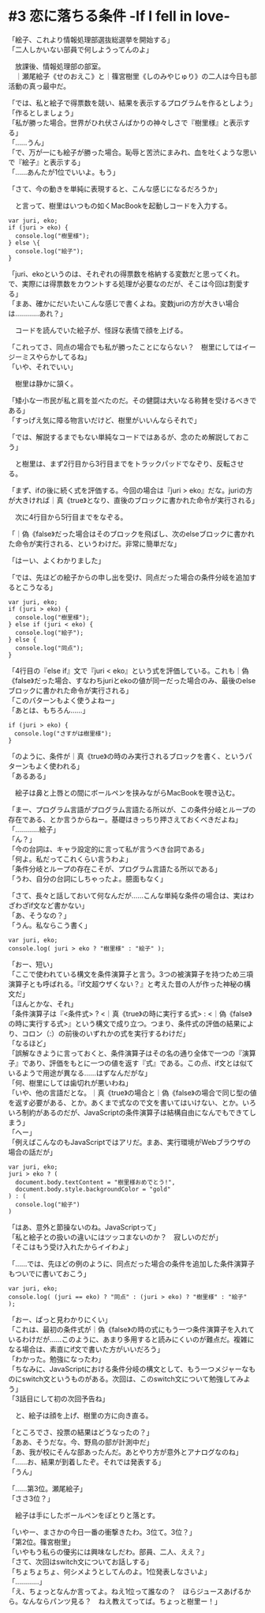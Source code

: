 # #3 恋に落ちる条件 -If I fell in love-

「絵子、これより情報処理部選抜総選挙を開始する」  
「二人しかいない部員で何しようってんのよ」

　放課後、情報処理部の部室。  
　｜瀬尾絵子《せのおえこ》と｜篠宮樹里《しのみやじゅり》の二人は今日も部活動の真っ最中だ。

「では、私と絵子で得票数を競い、結果を表示するプログラムを作るとしよう」  
「作るとしましょう」  
「私が勝った場合。世界がひれ伏さんばかりの神々しさで『樹里様』と表示する」  
「……うん」  
「で、万が一にも絵子が勝った場合。恥辱と苦渋にまみれ、血を吐くような思いで『絵子』と表示する」  
「……あんたが1位でいいよ。もう」

「さて、今の動きを単純に表現すると、こんな感じになるだろうか」

　と言って、樹里はいつもの如くMacBookを起動しコードを入力する。

```
var juri, eko;
if (juri > eko) {
  console.log("樹里様");
} else \{
  console.log("絵子");
}
```

「juri、ekoというのは、それぞれの得票数を格納する変数だと思ってくれ。で、実際には得票数をカウントする処理が必要なのだが、そこは今回は割愛する」  
「まあ、確かにだいたいこんな感じで書くよね。変数juriの方が大きい場合は…………あれ？」

　コードを読んでいた絵子が、怪訝な表情で顔を上げる。

「これってさ、同点の場合でも私が勝ったことにならない？　樹里にしてはイージーミスやらかしてるね」  
「いや、それでいい」

　樹里は静かに頷く。

「矮小な一市民が私と肩を並べたのだ。その健闘は大いなる称賛を受けるべきである」  
「すっげえ気に障る物言いだけど、樹里がいいんならそれで」

「では、解説するまでもない単純なコードではあるが、念のため解説しておこう」

　と樹里は、まず2行目から3行目までをトラックパッドでなぞり、反転させる。

「まず、ifの後に続く式を評価する。今回の場合は『juri > eko』だな。juriの方が大きければ｜真《true》となり、直後のブロックに書かれた命令が実行される」

　次に4行目から5行目までをなぞる。

「｜偽《false》だった場合はそのブロックを飛ばし、次のelseブロックに書かれた命令が実行される、というわけだ。非常に簡単だな」

「はーい、よくわかりました」

「では、先ほどの絵子からの申し出を受け、同点だった場合の条件分岐を追加するとこうなる」

```
var juri, eko;
if (juri > eko) {
  console.log("樹里様");
} else if (juri < eko) {
  console.log("絵子");
} else {
  console.log("同点");
}
```

「4行目の『else if』文で『juri < eko』という式を評価している。これも｜偽《false》だった場合、すなわちjuriとekoの値が同一だった場合のみ、最後のelseブロックに書かれた命令が実行される」  
「このパターンもよく使うよねー」  
「あとは、もちろん……」

```
if (juri > eko) {
　console.log("さすがは樹里様");
}
```

「のように、条件が｜真《true》の時のみ実行されるブロックを書く、というパターンもよく使われる」  
「あるある」

　絵子は鼻と上唇との間にボールペンを挟みながらMacBookを覗き込む。

「まー、プログラム言語がプログラム言語たる所以が、この条件分岐とループの存在である、とか言うからねー。基礎はきっちり押さえておくべきだよね」  
「…………絵子」  
「ん？」  
「今の台詞は、キャラ設定的に言って私が言うべき台詞である」  
「何よ。私だってこれくらい言うわよ」  
「条件分岐とループの存在こそが、プログラム言語たる所以である」  
「うわ、自分の台詞にしちゃったよ。臆面もなく」

「さて、長々と話しておいて何なんだが……こんな単純な条件の場合は、実はわざわざif文など書かない」  
「あ、そうなの？」  
「うん。私ならこう書く」

```
var juri, eko;
console.log( juri > eko ? "樹里様" : "絵子" );
```

「おー、短い」  
「ここで使われている構文を条件演算子と言う。3つの被演算子を持つため三項演算子とも呼ばれる。『if文超ウザくない？』と考えた昔の人が作った神秘の構文だ」  
「ほんとかな、それ」  
「条件演算子は『<条件式> ? <｜真《true》の時に実行する式> : <｜偽《false》の時に実行する式>』という構文で成り立つ。つまり、条件式の評価の結果により、コロン（:）の前後のいずれかの式を実行するわけだ」  
「なるほど」  
「誤解なきように言っておくと、条件演算子はその名の通り全体で一つの『演算子』であり、評価をもとに一つの値を返す『式』である。この点、if文とは似ているようで用途が異なる……はずなんだがな」  
「何、樹里にしては歯切れが悪いわね」  
「いや、他の言語だとな。｜真《true》の場合と｜偽《false》の場合で同じ型の値を返す必要がある、とか。あくまで式なので文を書いてはいけない、とか。いろいろ制約があるのだが、JavaScriptの条件演算子は結構自由になんでもできてしまう」  
「へー」  
「例えばこんなのもJavaScriptではアリだ。まあ、実行環境がWebブラウザの場合の話だが」

```
var juri, eko;
juri > eko ? (
  document.body.textContent = "樹里様おめでとう!",
  document.body.style.backgroundColor = "gold"
) : (
  console.log("絵子")
)
```

「はあ、意外と節操ないのね。JavaScriptって」  
「私と絵子との扱いの違いにはツッコまないのか？　寂しいのだが」  
「そこはもう受け入れたからイイわよ」

「……では、先ほどの例のように、同点だった場合の条件を追加した条件演算子もついでに書いておこう」

```
var juri, eko;
console.log( (juri == eko) ? "同点" : (juri > eko) ? "樹里様" : "絵子" );
```

「おー、ぱっと見わかりにくい」  
「これは、最初の条件式が｜偽《false》の時の式にもう一つ条件演算子を入れているわけだが……このように、あまり多用すると読みにくいのが難点だ。複雑になる場合は、素直にif文で書いた方がいいだろう」  
「わかった。勉強になったわ」  
「ちなみに、JavaScriptにおける条件分岐の構文として、もう一つメジャーなものにswitch文というものがある。次回は、このswitch文について勉強してみよう」  
「3話目にして初の次回予告ね」

　と、絵子は顔を上げ、樹里の方に向き直る。

「ところでさ、投票の結果はどうなったの？」  
「ああ、そうだな。今、野鳥の部が計測中だ」  
「あ、我が校にそんな部あったんだ。あとやり方が意外とアナログなのね」  
「……お、結果が到着したぞ。それでは発表する」  
「うん」

「……第3位。瀬尾絵子」  
「ささ3位？」

　絵子は手にしたボールペンをぽとりと落とす。

「いやー、まさかの今日一番の衝撃きたわ。3位て。3位？」  
「第2位。篠宮樹里」  
「いやもう私らの優劣には興味なしだわ。部員、二人、ええ？」  
「さて、次回はswitch文についてお話しする」  
「ちょちょちょ、何シメようとしてんのよ。1位発表しなさいよ」  
「…………」  
「え、ちょっとなんか言ってよ。ねえ1位って誰なの？　ほらジュースあげるから。なんならパンツ見る？　ねえ教えてってば。ちょっと樹里ー！」